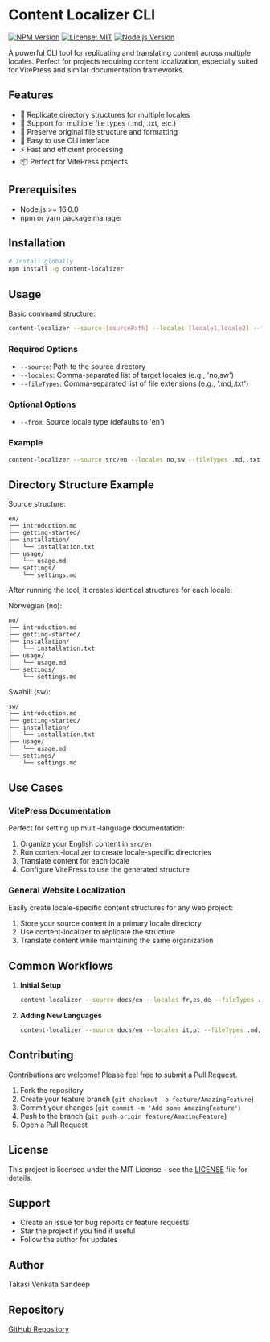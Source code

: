# Content Localizer CLI

[![NPM Version](https://img.shields.io/npm/v/content-localizer.svg)](https://www.npmjs.com/package/content-localizer)
[![License: MIT](https://img.shields.io/badge/License-MIT-yellow.svg)](https://opensource.org/licenses/MIT)
[![Node.js Version](https://img.shields.io/node/v/content-localizer.svg)](https://nodejs.org)

A powerful CLI tool for replicating and translating content across multiple locales. Perfect for projects requiring content localization, especially suited for VitePress and similar documentation frameworks.

## Features

- 📁 Replicate directory structures for multiple locales
- 🔄 Support for multiple file types (.md, .txt, etc.)
- 🎯 Preserve original file structure and formatting
- 🚀 Easy to use CLI interface
- ⚡️ Fast and efficient processing
- 📦 Perfect for VitePress projects

## Prerequisites

- Node.js >= 16.0.0
- npm or yarn package manager

## Installation

```bash
# Install globally
npm install -g content-localizer
```

## Usage

Basic command structure:

```bash
content-localizer --source [sourcePath] --locales [locale1,locale2] --fileTypes [fileType1,fileType2] --from [fromLocale]
```

### Required Options

- `--source`: Path to the source directory
- `--locales`: Comma-separated list of target locales (e.g., 'no,sw')
- `--fileTypes`: Comma-separated list of file extensions (e.g., '.md,.txt')

### Optional Options

- `--from`: Source locale type (defaults to 'en')

### Example

```bash
content-localizer --source src/en --locales no,sw --fileTypes .md,.txt --from en
```

## Directory Structure Example

Source structure:

```
en/
├── introduction.md
├── getting-started/
├── installation/
│   └── installation.txt
├── usage/
│   └── usage.md
└── settings/
    └── settings.md
```

After running the tool, it creates identical structures for each locale:

Norwegian (no):

```
no/
├── introduction.md
├── getting-started/
├── installation/
│   └── installation.txt
├── usage/
│   └── usage.md
└── settings/
    └── settings.md
```

Swahili (sw):

```
sw/
├── introduction.md
├── getting-started/
├── installation/
│   └── installation.txt
├── usage/
│   └── usage.md
└── settings/
    └── settings.md
```

## Use Cases

### VitePress Documentation

Perfect for setting up multi-language documentation:

1. Organize your English content in `src/en`
2. Run content-localizer to create locale-specific directories
3. Translate content for each locale
4. Configure VitePress to use the generated structure

### General Website Localization

Easily create locale-specific content structures for any web project:

1. Store your source content in a primary locale directory
2. Use content-localizer to replicate the structure
3. Translate content while maintaining the same organization

## Common Workflows

1. **Initial Setup**

   ```bash
   content-localizer --source docs/en --locales fr,es,de --fileTypes .md
   ```

2. **Adding New Languages**
   ```bash
   content-localizer --source docs/en --locales it,pt --fileTypes .md,.txt
   ```

## Contributing

Contributions are welcome! Please feel free to submit a Pull Request.

1. Fork the repository
2. Create your feature branch (`git checkout -b feature/AmazingFeature`)
3. Commit your changes (`git commit -m 'Add some AmazingFeature'`)
4. Push to the branch (`git push origin feature/AmazingFeature`)
5. Open a Pull Request

## License

This project is licensed under the MIT License - see the [LICENSE](LICENSE) file for details.

## Support

- Create an issue for bug reports or feature requests
- Star the project if you find it useful
- Follow the author for updates

## Author

Takasi Venkata Sandeep

## Repository

[GitHub Repository](https://github.com/TakasiVenkataSandeep-08/content-localizer)
